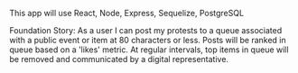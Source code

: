 This app will use React, Node, Express, Sequelize, PostgreSQL

Foundation Story:
As a user I can post my protests to a queue associated with a public event or item at 80 characters or less.  Posts will be ranked in queue based on a 'likes' metric.  At regular intervals, top items in queue will be removed and communicated by a digital representative.
